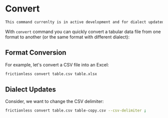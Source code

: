 # Convert

```markdown remark type=warning
This command currenlty is in active development and for dialect updated there are very few options available
```

With `convert` command you can quickly convert a tabular data file from one format to another (or the same format with different dialect):

## Format Conversion

For example, let's convert a CSV file into an Excel:

```bash tabs=CLI
frictionless convert table.csv table.xlsx
```

## Dialect Updates

Consider, we want to change the CSV delimiter:

```bash tabs=CLI
frictionless convert table.csv table-copy.csv --csv-delimiter ;
```
